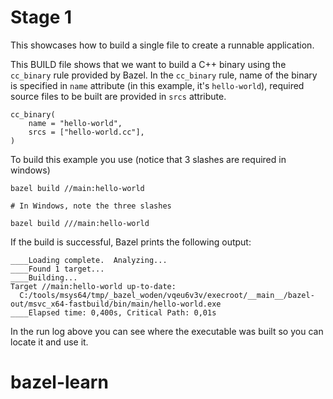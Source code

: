 # Stage 1

This showcases how to build a single file to create a runnable application.

This BUILD file shows that we want to build a C++ binary using the ```cc_binary``` rule provided by Bazel.
In the ```cc_binary``` rule, name of the binary is specified in ```name``` attribute (in this example, it's ```hello-world```), required source files to be built are provided in ```srcs``` attribute.

```
cc_binary(
    name = "hello-world",
    srcs = ["hello-world.cc"],
)
```

To build this example you use (notice that 3 slashes are required in windows)
```
bazel build //main:hello-world

# In Windows, note the three slashes

bazel build ///main:hello-world
```

If the build is successful, Bazel prints the following output:
```
____Loading complete.  Analyzing...
____Found 1 target...
____Building...
Target //main:hello-world up-to-date:
  C:/tools/msys64/tmp/_bazel_woden/vqeu6v3v/execroot/__main__/bazel-out/msvc_x64-fastbuild/bin/main/hello-world.exe
____Elapsed time: 0,400s, Critical Path: 0,01s
```

In the run log above you can see where the executable was built so you can locate it and use it.
# bazel-learn
